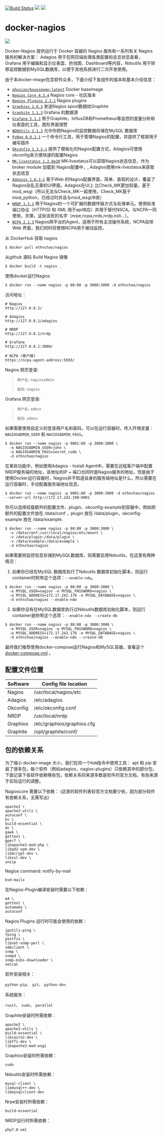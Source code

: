 [![Build Status](https://api.travis-ci.org/ethnchao/docker-nagios.svg?branch=master)](https://travis-ci.org/ethnchao/docker-nagios)  [![](https://images.microbadger.com/badges/image/ethnchao/nagios.svg)](https://microbadger.com/images/ethnchao/nagios "Get your own image badge on microbadger.com")  [![](https://images.microbadger.com/badges/version/ethnchao/nagios.svg)](https://microbadger.com/images/ethnchao/nagios "Get your own version badge on microbadger.com")

# docker-nagios

[![](https://avatars0.githubusercontent.com/u/5666660?v=3&s=200)](https://www.nagios.org/ "Nagios")

Docker-Nagios 提供运行于 Docker 容器的 Nagios 服务和一系列有关 Nagios 服务的解决方案：
Adagios 用于在网页端处理各类配置和总览状态查看，Grafana 用于编辑和显示仪表盘、折线图、Dashboard等内容，Ndoutils 用于转移监控数据到MySQL数据库，以便于其他系统进行二次开发使用。

由于本docker-image包含软件众多，下面介绍下各组件的版本和基本介绍信息：

* [`phusion/baseimage:latest`](https://hub.docker.com/r/phusion/baseimage/) Docker baseimage
* [`Nagios Core 4.3.4`](https://github.com/NagiosEnterprises/nagioscore) Nagios core - 社区版本
* [`Nagios Plugins 2.2.1`](https://github.com/nagios-plugins/nagios-plugins) Nagios plugins
* [`Graphios 2.0.3`](https://pypi.python.org/pypi/graphios) 发送Nagios spool数据给Graphite
* [`Graphite 1.1.3`](https://github.com/graphite-project/graphite-web/) Grafana 的数据源
* [`Grafana 5.1.3`](https://grafana.com/) 用于Graphite，InfluxDB和Prometheus等监控的度量分析和仪表盘的工具，图形界面很赞
* [`NDOUtils 2.1.3`](https://github.com/NagiosEnterprises/ndoutils) 允许你把Nagios的监控数据存储在MySQL 数据库
* [`PyNag 0.9.1-1`](https://github.com/pynag/pynag/) 一个命令行工具，用于管理Nagios的配置，并提供了框架用于编写插件
* [`Okconfig 1.3.2-1`](https://github.com/opinkerfi/okconfig) 提供了模板化的Nagios配置方式，Adagios可使用okconfig来方便快速的配置Nagios
* [`MK-livestatus 1.2.8p20`](http://mathias-kettner.com/) MK-livestatus可以获取Nagios状态信息，作为broker module 加载到 Nagios配置中，, Adagios使用mk-livestatus来获取状态信息
* [`Adagios 1.6.3-2`](https://github.com/opinkerfi/adagios.git) 基于Web 的Nagios配置界面，简单、直观的设计，覆盖了Nagios杂乱无章的UI界面。Adagios在UI上 比Check_MK更加轻量，基于mod_wsgi（所以无法与Check_MK一起使用，Check_MK基于mod_python，已经过时并且与mod_wsgi冲突）
* [`NRDP 1.5.2`](https://github.com/NagiosEnterprises/nrdp) 用于Nagios的一个可扩展的数据传输方式与处理单元。使用标准端口协议（HTTP(S) 和 XML 用于api响应）并用于替代NSCA。与NCPA一同使用，天哪，这些该死的名字（nrpe,ncpa,nrds,nrdp,nsti...）。
* [`NCPA 2.1.3`](https://github.com/NagiosEnterprises/ncpa) Nagios跨平台的Agent，适用于所有主流操作系统，NCPA自带Web 界面，我们同时将使用NCPA用于被动监控。

从 DockerHub 获取 nagios

~~~~shell
$ docker pull ethnchao/nagios
~~~~

从github 源码 Build Nagios 镜像

~~~~shell
$ docker build -t nagios .
~~~~

使用docker运行Nagios

~~~~shell
$ docker run --name nagios -p 80:80 -p 3000:3000 -d ethnchao/nagios
~~~~

访问地址：

~~~~shell
# Nagios
http://127.0.0.1/

# Adagios
http://127.0.0.1/adagios

# NRDP
http://127.0.0.1/nrdp

# Grafana
http://127.0.0.1:3000/

# NCPA (客户端)
https://ncpa-agent-address:5693/
~~~~

Nagios 网页登录:

> `用户名`: `nagiosadmin`
>
> `密码`: `nagios`

Grafana 网页登录:

> `用户名`: `admin`
>
> `密码`: `admin`

如果需要使用自定义的登录用户名和密码，可以在运行容器时，传入环境变量：`NAGIOSADMIN_USER` 和 `NAGIOSADMIN_PASS`。

~~~~shell
$ docker run --name nagios -p 9001:80 -p 3000:3000 \
  -e NAGIOSADMIN_USER=john \
  -e NAGIOSADMIN_PASS=secret_code \
  -d ethnchao/nagios
~~~~

在某些功能中，例如使用Adagios - Install Agent中，需要在远程客户端中配置NRDP服务端的地址，该地址的IP + 端口也同时是Nagios服务的地址，但是由于使用Docker运行容器时，Nagios并不知道自身的服务端地址是什么，所以需要在运行容器时，手动配置服务端地址信息。

~~~~shell
$ docker run --name nagios -p 9001:80 -p 3000:3000 -d ethnchao/nagios --server-url http://172.17.242.190:9001
~~~~

你可以选择挂载额外的配置文件、plugin、okconfig-example到容器中，例如把额外的配置文件放在 /data/conf ，plugin 放在 /data/plugin，okconfig-example 放在 /data/example.

~~~~shell
$ docker run --name nagios -p 80:80 -p 3000:3000 \
  -v /data/conf:/usr/local/nagios/etc/mount \
  -v /data/plugin:/data/plugin \
  -v /data/example:/data/example \
  -d ethnchao/nagios
~~~~

如果需要把监控信息存储到MySQL数据库，则需要启用Ndoutils，在这里有两种情况：


1. 如果你已经在MySQL 数据库执行了Ndoutils 数据库初始化脚本，则运行container时附带这个选项：`--enable-ndo`。

~~~~shell
$ docker run --name nagios -p 80:80 -p 3000:3000 \
  -e MYSQL_USER=nagios -e MYSQL_PASSWORD=nagios \
  -e MYSQL_ADDRESS=172.17.242.178 -e MYSQL_DATABASE=nagios \
  -d ethnchao/nagios --enable-ndo
~~~~

2. 如果你没有在MySQL数据库执行过Ndoutils数据库初始化脚本，则运行container是附带这个选项：`--enable-ndo --create-db`

~~~~shell
$ docker run --name nagios -p 80:80 -p 3000:3000 \
  -e MYSQL_USER=nagios -e MYSQL_PASSWORD=nagios \
  -e MYSQL_ADDRESS=172.17.242.178 -e MYSQL_DATABASE=nagios \
  -d ethnchao/nagios --enable-ndo --create-db
~~~~

最终我们推荐使用docker-compose运行Nagios和MySQL容器，查看这个 [docker-compose.yml][72bb6132] 。

## 配置文件位置

Software | Config file location
---------|---------------------------
Nagios   | /usr/local/nagios/etc
Adagios  | /etc/adagios
Okconfig | /etc/okconfig.conf
NRDP     | /usr/local/nrdp
Graphios | /etc/graphios/graphios.cfg
Graphite | /opt/graphite/conf/

## 包的依赖关系

为了缩小 docker-image 大小，我们在同一个`RUN`指令中使用工具： apt 和 pip 安装了很多包，每个软件（例如adagios，nagios-plugins）只依赖其中的部分包，下面记录下各软件依赖哪些包，依赖关系的来源多数是软件的官方文档，有些来源于实际运行的调整。

Nagioscore 需要以下依赖：
(这里的软件列表较官方文档要少些，因为部分软件有依赖关系，无需写出)

~~~~
apache2 \
apache2-utils \
autoconf \
bc \
build-essential \
dc \
gawk \
gettext \
gperf \
libapache2-mod-php \
libgd2-xpm-dev \
libmcrypt-dev \
libssl-dev \
unzip
~~~~

Nagios command: notify-by-mail

~~~~
bsd-mailx
~~~~

在Nagios-Plugin编译安装时需要以下依赖：

~~~~
m4 \
gettext \
automake \
autoconf
~~~~

Nagios Plugins 运行时可能会使用的依赖：

~~~~
iputils-ping \
fping \
postfix \
libnet-snmp-perl \
smbclient \
snmp \
snmpd \
snmp-mibs-downloader \
netcat
~~~~

软件安装相关：

`python-pip`、 `git`、 `python-dev`

系统服务：

`runit`、 `sudo`、 `parallel`

Graphite安装时所需依赖：

~~~~
apache2 \
apache2-utils \
build-essential \
libcairo2-dev \
libffi-dev \
libapache2-mod-wsgi
~~~~

Graphios安装时所需依赖：

~~~~
sudo
~~~~

Ndoutils安装时所需依赖：

~~~~
mysql-client \
libmysql++-dev \
libmysqlclient-dev
~~~~

Nrpe安装时所需依赖：

~~~~
build-essential
~~~~

NRDP运行时所需依赖：

~~~~
php7.0-xml
~~~~

[72bb6132]: https://github.com/ethnchao/docker-nagios/blob/master/docker-compose.yml "docker-compose.yml"
